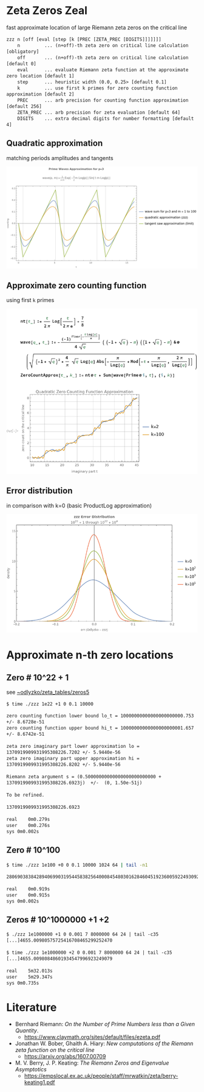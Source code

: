# Zeta Zeros Zeal
fast approximate location of large Riemann zeta zeros on the critical line

```text
zzz n [off [eval [step [k [PREC [ZETA_PREC [DIGITS]]]]]]]
    n         ... (n+off)-th zeta zero on critical line calculation [obligatory]
    off       ... (n+off)-th zeta zero on critical line calculation [default 0]
    eval      ... evaluate Riemann zeta function at the approximate zero location [default 1]
    step      ... heuristic width (0.0, 0.25> [default 0.1]
    k         ... use first k primes for zero counting function approximation [default 2]
    PREC      ... arb precision for counting function approximation [default 256]
    ZETA_PREC ... arb precision for zeta evaluation [default 64]
    DIGITS    ... extra decimal digits for number formatting [default 4]
```


## Quadratic approximation

matching periods amplitudes and tangents 

![waves](doc/waves.png)

## Approximate zero counting function

using first `k` primes

![counting](doc/counting.png)

## Error distribution

in comparison with k=0 (basic ProductLog approximation)

![errors](doc/errors.png)

# Approximate n-th zero locations

## Zero # 10^22 + 1

see [~odlyzko/zeta_tables/zeros5](https://www-users.cse.umn.edu/~odlyzko/zeta_tables/zeros5)

```bash
$ time ./zzz 1e22 +1 0 0.1 10000
```

```text
zero counting function lower bound lo_t = 10000000000000000000000.753 +/- 8.6728e-51
zero counting function upper bound hi_t = 10000000000000000000001.657 +/- 8.6742e-51

zeta zero imaginary part lower approximation lo = 1370919909931995308226.7202 +/- 5.9440e-56
zeta zero imaginary part upper approximation hi = 1370919909931995308226.8202 +/- 5.9440e-56

Riemann zeta argument s = (0.50000000000000000000000000 + 1370919909931995308226.6923j)  +/-  (0, 1.50e-51j)

To be refined.

1370919909931995308226.6923

real	0m0.279s
user	0m0.276s
sys	0m0.002s
```

## Zero # 10^100

```bash
$ time ./zzz 1e100 +0 0 0.1 10000 1024 64 | tail -n1
```

```text
280690383842894069903195445838256400084548030162846045192360059224930922349073043060335653109252473.2529

real	0m0.919s
user	0m0.915s
sys	0m0.002s
```

## Zeros # 10^1000000 +1 +2

```text
$ ./zzz 1e1000000 +1 0 0.001 7 8000000 64 24 | tail -c35
[...]4655.00980575725416708465299252470

$ time ./zzz 1e1000000 +2 0 0.001 7 8000000 64 24 | tail -c35
[...]4655.00980848601934547996923249079

real	5m32.013s
user	5m29.347s
sys	0m0.735s
```

# Literature

* Bernhard Riemann: *On the Number of Prime Numbers less than a Given Quantity*.
  * https://www.claymath.org/sites/default/files/ezeta.pdf
* Jonathan W. Bober, Ghaith A. Hiary: *New computations of the Riemann zeta function on the critical line*
  * https://arxiv.org/abs/1607.00709
* M. V. Berry, J. P. Keating: *The Riemann Zeros and Eigenvalue Asymptotics*
  * https://empslocal.ex.ac.uk/people/staff/mrwatkin/zeta/berry-keating1.pdf
